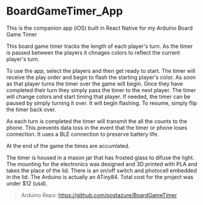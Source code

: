 # BoardGameTimer_App
This is the companion app (iOS) built in React Native for my Arduino Board Game Timer

This board game timer tracks the length of each player's turn. 
As the timer is passed between the players it chnages colors to reflect the current player's turn.

To use the app, select the players and then get ready to start. The timer will receive the play order and begin to flash the
starting player's color. As soon as that player turns the timer over the game will begin. Once they have completed their turn
they simply pass the timer to the next player. The timer will change colors and start timing that player. If needed, the timer
can be paused by simply turning it over. It will begin flashing. To resume, simply flip the timer back over.

As each turn is completed the timer will transmit the all the counts to the phone. This prevents data loss in the event that the
timer or phone loses connection. It uses a BLE connection to preserve battery life.

At the end of the game the times are accumlated.

The timer is housed in a mason jar that has frosted glass to difuse the light. The mounting for the electronics was designed and
3D printed with PLA and takes the place of the lid. There is an on/off switch and photocell embedded in the lid. The Arduino is
actually an ATiny84. Total cost for the project was under $12 (usd).

> Arduino Repo: https://github.com/postazure/BoardGameTimer
